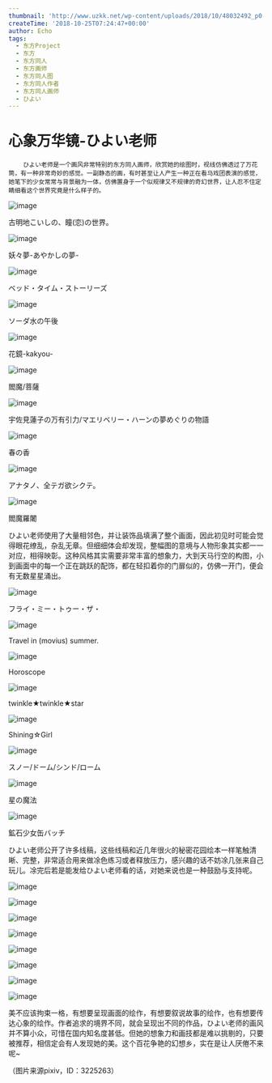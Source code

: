 ```yaml
---
thumbnail: 'http://www.uzkk.net/wp-content/uploads/2018/10/48032492_p0-789x510.jpg'
createTime: '2018-10-25T07:24:47+00:00'
author: Echo
tags:
  - 东方Project
  - 东方
  - 东方同人
  - 东方画师
  - 东方同人图
  - 东方同人作者
  - 东方同人画师
  - ひよい
---
```


# 心象万华镜-ひよい老师

		ひよい老师是一个画风非常特别的东方同人画师，欣赏她的绘图时，视线仿佛透过了万花筒，有一种非常奇妙的感觉。一副静态的画，有时甚至让人产生一种正在看马戏团表演的感觉，她笔下的少女常常与背景融为一体，仿佛置身于一个似规律又不规律的奇幻世界，让人忍不住定睛细看这个世界究竟是什么样子的。

![image](http://www.uzkk.net/wp-content/uploads/2018/10/43487223_p0.jpg)

古明地こいしの、瞳(恋)の世界。

![image](http://www.uzkk.net/wp-content/uploads/2018/10/44494287_p0.jpg)

妖々夢-あやかしの夢-

![image](http://www.uzkk.net/wp-content/uploads/2018/10/42472311_p0.jpg)

ベッド・タイム・ストーリーズ

![image](http://www.uzkk.net/wp-content/uploads/2018/10/37064858_p0.jpg)

ソーダ水の午後

![image](http://www.uzkk.net/wp-content/uploads/2018/10/49883733_p0-747x1024.jpg)

花鏡-kakyou-

![image](http://www.uzkk.net/wp-content/uploads/2018/10/49147915_p0.jpg)

閻魔/菩薩

![image](http://www.uzkk.net/wp-content/uploads/2018/10/42301500_p0.jpg)

宇佐見蓮子の万有引力/マエリベリー・ハーンの夢めぐりの物語

![image](http://www.uzkk.net/wp-content/uploads/2018/10/40687759_p0.jpg)

春の香

![image](http://www.uzkk.net/wp-content/uploads/2018/10/38550393_p0-726x1024.jpg)

アナタノ、全テガ欲シクテ。

![image](http://www.uzkk.net/wp-content/uploads/2018/10/52692486_p0-564x1024.jpg)

閻魔羅闍

ひよい老师使用了大量相邻色，并让装饰品填满了整个画面，因此初见时可能会觉得眼花缭乱，杂乱无章。但细细体会却发现，整幅图的意境与人物形象其实都一一对应，相得映彰。这种风格其实需要非常丰富的想象力，大到天马行空的构图，小到画面中的每一个正在跳跃的配饰，都在轻扣着你的门扉似的，仿佛一开门，便会有无数星星涌出。

![image](http://www.uzkk.net/wp-content/uploads/2018/10/48032492_p0.jpg)

フライ・ミー・トゥー・ザ・

![image](http://www.uzkk.net/wp-content/uploads/2018/10/51496820_p0.jpg)

Travel in (movius) summer.

![image](http://www.uzkk.net/wp-content/uploads/2018/10/68305915_p0.jpg)

Horoscope

![image](http://www.uzkk.net/wp-content/uploads/2018/10/53618411_p0.jpg)

twinkle★twinkle★star

![image](http://www.uzkk.net/wp-content/uploads/2018/10/59914591_p0.jpg)

Shining☆Girl

![image](http://www.uzkk.net/wp-content/uploads/2018/10/54551918_p0.jpg)

スノー/ドーム/シンド/ローム

![image](http://www.uzkk.net/wp-content/uploads/2018/10/57059549_p0.jpg)

星の魔法

![image](http://www.uzkk.net/wp-content/uploads/2018/10/65273724_p0-797x1024.jpg)

鉱石少女缶バッチ

ひよい老师公开了许多线稿，这些线稿和近几年很火的秘密花园绘本一样笔触清晰、完整，非常适合用来做凃色练习或者释放压力，感兴趣的话不妨凃几张来自己玩儿。凃完后若是能发给ひよい老师看的话，对她来说也是一种鼓励与支持呢。

![image](http://www.uzkk.net/wp-content/uploads/2018/10/42301500_p1.jpg)

![image](http://www.uzkk.net/wp-content/uploads/2018/10/28380099_p0-1024x784.jpg)

![image](http://www.uzkk.net/wp-content/uploads/2018/10/32086349_p1-602x1024.jpg)

![image](http://www.uzkk.net/wp-content/uploads/2018/10/32086349_p3-1024x679.jpg)

![image](http://www.uzkk.net/wp-content/uploads/2018/10/47731997_p1.jpg)

![image](http://www.uzkk.net/wp-content/uploads/2018/10/44494287_p1.jpg)

![image](http://www.uzkk.net/wp-content/uploads/2018/10/43487223_p1.jpg)

![image](http://www.uzkk.net/wp-content/uploads/2018/10/42472311_p1.jpg)

美不应该拘束一格，有想要呈现画面的绘作，有想要叙说故事的绘作，也有想要传达心象的绘作。作者追求的境界不同，就会呈现出不同的作品，ひよい老师的画风并不算小众，可惜在国内知名度甚低。但她的想象力和画技都是难以挑剔的，只要被推荐，相信定会有人发现她的美。这个百花争艳的幻想乡，实在是让人厌倦不来呢~

（图片来源pixiv，ID：3225263）
